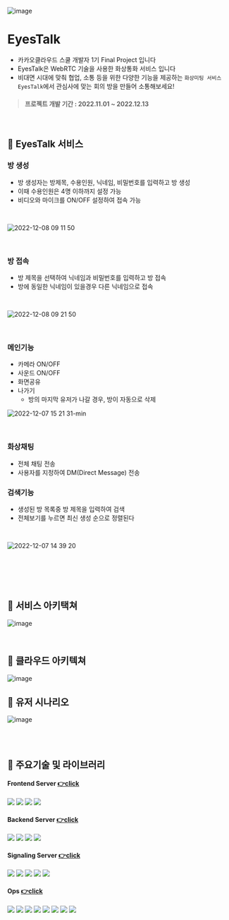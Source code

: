 
![image](https://user-images.githubusercontent.com/73453283/206095042-0c6237e1-bfc8-4915-a6eb-6ace8875befa.png)

# EyesTalk
- 카카오클라우드 스쿨 개발자 1기 Final Project 입니다 
- EyesTalk은 WebRTC 기술을 사용한 화상통화 서비스 입니다
- 비대면 시대에 맞춰 협업, 소통 등을 위한 다양한 기능을 제공하는 `화상미팅 서비스 EyesTalk`에서 관심사에 맞는 회의 방을 만들어 소통해보세요!

> #### 프로젝트 개발 기간 : 2022.11.01 ~ 2022.12.13

<br>

## 👀 EyesTalk 서비스 
### 방 생성
- 방 생성자는 방제목, 수용인원, 닉네임, 비밀번호를 입력하고 방 생성
- 이때 수용인원은 4명 이하까지 설정 가능
- 비디오와 마이크를 ON/OFF 설정하여 접속 가능 
<br>

![2022-12-08 09 11 50](https://user-images.githubusercontent.com/73453283/206324854-0251d303-19dd-43b8-a682-1008df37d375.gif)


<br>

### 방 접속
- 방 제목을 선택하여 닉네임과 비밀번호를 입력하고 방 접속
- 방에 동일한 닉네임이 있을경우 다른 닉네임으로 접속
<br>

![2022-12-08 09 21 50](https://user-images.githubusercontent.com/73453283/206325918-7a90fa9a-ce70-446e-8042-a0c300777ff9.gif)



<br>

### 메인기능
- 카메라 ON/OFF
- 사운드 ON/OFF
- 화면공유
- 나가기
  - 방의 마지막 유저가 나갈 경우, 방이 자동으로 삭제 

![2022-12-07 15 21 31-min](https://user-images.githubusercontent.com/73453283/206104753-8e6a2534-5139-4aa0-84b6-a96dc8d5e13e.gif)

<br>

### 화상채팅
- 전체 채팅 전송 
- 사용자를 지정하여 DM(Direct Message) 전송 


### 검색기능
- 생성된 방 목록중 방 제목을 입력하여 검색
- 전체보기를 누르면 최신 생성 순으로 정렬된다

<br>

![2022-12-07 14 39 20](https://user-images.githubusercontent.com/73453283/206097669-8ded328f-da61-4a68-a1f9-45a01fc3c05c.gif)

<br>

<br>
<br>
<br>

## 👀 서비스 아키택쳐
![image](https://user-images.githubusercontent.com/73453283/206053042-111d4ef5-ed29-408b-8037-224a2d9319b2.png)

<br>

## 👀 클라우드 아키텍쳐
![image](https://user-images.githubusercontent.com/73453283/206058652-2d2d6726-3461-4fd5-b6ab-94778d82ecbe.png)
<br>

## 👀 유저 시나리오
![image](https://user-images.githubusercontent.com/73453283/206335547-11a53cb2-01fb-41fc-8902-3a9b761b97c7.png)


<br>
<br>

## 👀 주요기술 및 라이브러리
#### Frontend Server [👉click](https://github.com/muji-StudyRoom/react-front)
<img src="https://img.shields.io/badge/javascript-F7DF1E?style=flat-square&logo=javascript&logoColor=black"/> <img src="https://img.shields.io/badge/react-61DAFB?style=flat-square&logo=react&logoColor=black"/> <img src="https://img.shields.io/badge/WebRTC-007396?style=flat-square&logo=webrtc&logoColor=white"/> <img src="https://img.shields.io/badge/Socket.Io-010101?style=flat-square&logo=Socket.IO&logoColor=white"/>

#### Backend Server [👉click](https://github.com/muji-StudyRoom/spring-back)
<img src="https://img.shields.io/badge/springboot-6DB33F?style=flat-square&logo=SpringBoot&logoColor=white"/> <img src="https://img.shields.io/badge/Swagger:3.0-47A248?style=flat-square&logo=Swagger&logoColor=white"/> <img src="https://img.shields.io/badge/JPA-F05032?style=flat-square&logoColor=white"> <img src="https://img.shields.io/badge/MariaDB-007396?style=flat-square&logo=mariadb&logoColor=white"/> 

#### Signaling Server [👉click](https://github.com/muji-StudyRoom/server-python)
<img src="https://img.shields.io/badge/python-3776AB?style=flat-square&logo=python&logoColor=white"> <img src="https://img.shields.io/badge/flask-000000?style=flat-square&logo=flask&logoColor=white"> <img src="https://img.shields.io/badge/Redis-F80000?style=flat-square&logo=Redis&logoColor=white"> <img src="https://img.shields.io/badge/Socket.Io-010101?style=flat-square&logo=Socket.IO&logoColor=white"/> <img src="https://img.shields.io/badge/Elasticsearch-7952B3?style=flat-square&logo=Elasticsearch&logoColor=white"/>

#### Ops   [👉click](https://github.com/muji-StudyRoom/eyestalk-manifest)
<img src="https://img.shields.io/badge/Docker-2CA5E0?style=flat-square&logo=docker&logoColor=white"/> <img src="https://img.shields.io/badge/GitHub_Actions-2088FF?style=flat-square&logo=github-actions&logoColor=white"/> <img src="https://img.shields.io/badge/Kustomize-007396?style=flat-square&logo=#FF9900&logoColor=white"/> <img src="https://img.shields.io/badge/ArgoCD-EF7B4D?style=flat-square&logo=Argo&logoColor=white"/> <img src="https://img.shields.io/badge/Amazon CloudWatch-FF4F8B?style=flat-square&logo=Amazon CloudWatch&logoColor=white"/> <img src="https://img.shields.io/badge/Amazon EKS-000000?style=flat-square&logo=Amazon-EKS&logoColor=white"/> <img src="https://img.shields.io/badge/Amazon ECS-FF9900?style=flat-square&logo=Amazon ECS&logoColor=white"/> <img src="https://img.shields.io/badge/Kibana-7952B3?style=flat-square&logo=Kibana&logoColor=white"/> 


